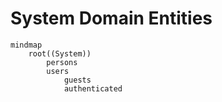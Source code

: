 # System Domain Entities

```mermaid
mindmap
    root((System))
        persons
        users
            guests
            authenticated
```